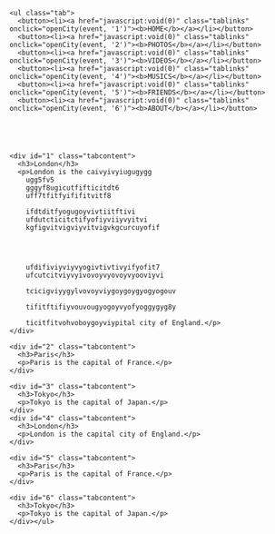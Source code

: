 <title>chaukighat-team</title>
  <style>
  
  body  {
    background-image: url("https://s-media-cache-ak0.pinimg.com/originals/4e/3a/ac/4e3aaccc8ee30b316642211e6d510364.jpg");
    background-color: #cccccc;
}

  
body {font-family: "Lato", sans-serif;}

ul.tab {
    list-style-type: none;
    margin: 0;
    padding: 0;
    overflow: hidden;
    border: 1px solid #33ff00;
    background-color: ;
	
}

/* Float the list items side by side */
ul.tab li {float: center;}

/* Style the links inside the list items */
ul.tab li a {
    display: inline-block;
    color: white;
    text-align: center;
    padding: 20px auto;
    text-decoration: none;
    transition: 0.3s;
    font-size: 20px;
    background-color: #0000ff;
    border: 3px;
    display: inline-block;
    font-size: 39.45px;
    margin: 3px 1px;

}

/* Change background color of links on hover */
ul.tab li a:hover {
    background-color: #33ff00;
}

/* Create an active/current tablink class */
ul.tab li a:focus, .active {
    background-color: #00ff00;
}

/* Style the tab content */
.tabcontent {
display: none;
    padding: auto;
    border: 1px solid #ccc;
    border-top: none;
}
</style>
  <body>


	<ul class="tab">
	  <button><li><a href="javascript:void(0)" class="tablinks" onclick="openCity(event, '1')"><b>HOME</b></a></li></button>
	  <button><li><a href="javascript:void(0)" class="tablinks" onclick="openCity(event, '2')"><b>PHOTOS</b></a></li></button>
	  <button><li><a href="javascript:void(0)" class="tablinks" onclick="openCity(event, '3')"><b>VIDEOS</b></a></li></button>
	  <button><li><a href="javascript:void(0)" class="tablinks" onclick="openCity(event, '4')"><b>MUSICS</b></a></li></button>
	  <button><li><a href="javascript:void(0)" class="tablinks" onclick="openCity(event, '5')"><b>FRIENDS</b></a></li></button>
	  <button><li><a href="javascript:void(0)" class="tablinks" onclick="openCity(event, '6')"><b>ABOUT</b></a></li></button>
	  
	  
	
	  

	<div id="1" class="tabcontent">
	  <h3>London</h3>
	  <p>London is the caivyivyiugugygg
		ugg5fv5
		gggyf8ugicutfifticitdt6
		uff7tfitfyififitvitf8
		
		ifdtditfyogugoyvivtiitftivi
		ufdutcticitctifyofiyviiyvyitvi
		kgfigvitvigviyvitvigvkgcurcuyofif
		
		
		
		
		ufdifiviyviyvyogivtivtivyifyofit7
		ufcutcitviyvyivovoyvyovoyvyooviyvi
		
		tcicigviyygylvovoyviygoygoygyogyogouv
		
		tifitftifiyvouvougyogoyvyofyoggygyg8y
		
		ticitfitvohvoboygoyviypital city of England.</p>
	</div>

	<div id="2" class="tabcontent">
	  <h3>Paris</h3>
	  <p>Paris is the capital of France.</p> 
	</div>

	<div id="3" class="tabcontent">
	  <h3>Tokyo</h3>
	  <p>Tokyo is the capital of Japan.</p>
	</div>
	<div id="4" class="tabcontent">
	  <h3>London</h3>
	  <p>London is the capital city of England.</p>
	</div>

	<div id="5" class="tabcontent">
	  <h3>Paris</h3>
	  <p>Paris is the capital of France.</p> 
	</div>

	<div id="6" class="tabcontent">
	  <h3>Tokyo</h3>
	  <p>Tokyo is the capital of Japan.</p>
	</div></ul>

<script>
function openCity(evt, cityName) {
    var i, tabcontent, tablinks;
    tabcontent = document.getElementsByClassName("tabcontent");
    for (i = 0; i < tabcontent.length; i++) {
        tabcontent[i].style.display = "none";
    }
    tablinks = document.getElementsByClassName("tablinks");
    for (i = 0; i < tablinks.length; i++) {
        tablinks[i].className = tablinks[i].className.replace(" active", "");
    }
    document.getElementById(cityName).style.display = "block";
    evt.currentTarget.className += " active";
}

</script>

  </body>
